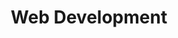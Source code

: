 ---
name: Higher Vocational Training
title: Web Development
description: This program provided me with comprehensive knowledge and skills in web development, including front-end and back-end technologies, databases, and web design principles.
---